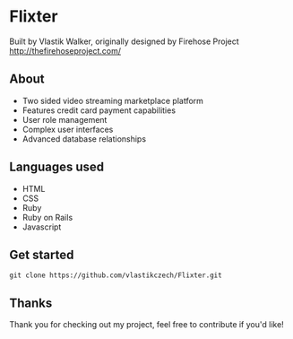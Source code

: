 # Flixter

Built by Vlastik Walker, originally designed by Firehose Project 
http://thefirehoseproject.com/

## About

* Two sided video streaming marketplace platform
* Features credit card payment capabilities
* User role management
* Complex user interfaces
* Advanced database relationships

## Languages used

* HTML
* CSS
* Ruby
* Ruby on Rails
* Javascript

## Get started

```
git clone https://github.com/vlastikczech/Flixter.git
```

## Thanks

Thank you for checking out my project, feel free to contribute if you'd like!